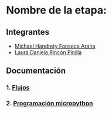 # Nombre de la etapa:

## Integrantes

- [Michael Handrety Fonseca Arana](https://github.com/MichaelJF50)
- [Laura Daniela Rincón Pinilla](https://github.com/Laura03rincon)

## Documentación

### 1. [Flujos](/G01/flujos/flows.json)

### 2. [Programación micropython](/G01/micropython/test.pydd)


